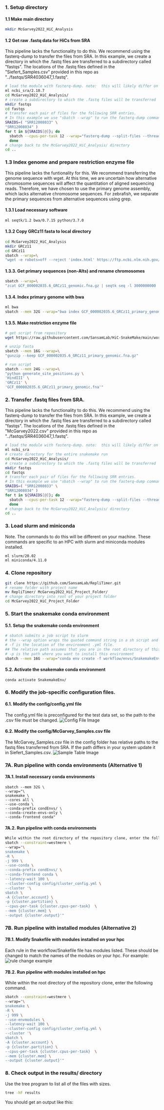 ### 1.  Setup directory
#### 1.1 Make main directory
```bash
mkdir McGarvey2022_HiC_Analysis
```
#### 1.2 Get raw .fastq data for HiCs from SRA
This pipeline lacks the functionality to do this. We recommend using the fasterq-dump to transfer the files from SRA. In this example, we create a directory in which the .fastq files are transferred to a subdirectory called "fastqs". The locations of the .fastq files defined in the "Siefert_Samples.csv" provided in this repo as "../fastqs/SRR4036047_1.fastq".
```bash
# load the module with fasterq-dump. note:  this will likely differ on your system
ml ncbi_sra/2.10.7
cd McGarvey2022_HiC_Analysis/
# create a subdirectory to which the .fastq files will be transferred
mkdir fastqs
cd fastqs
# transfer each pair of files for the following SRR entries. 
# In this example we use "sbatch --wrap" to run the fasterq-dump command on our hpc.
SRAIDS=( "SRR12008033" \
"SRR12008034" )
for t in ${SRAIDS[@]}; do
  sbatch --cpus-per-task 12 --wrap="fasterq-dump --split-files --threads 12 $t"
  done
# change back to the McGarvey2022_HiC_Analysis/ directory
cd ..
```
### 1.3 Index genome and prepare restriction enzyme file
This pipeline lacks the funtionality for this. We recommend transferring the genome sequence with wget. At this time, we are uncertain how alternative chromosome sequences will affect the quantitation of aligned sequencing reads. Therefore, we have chosen to use the primary genome assembly, which lacks alternative chromosome sequences. For zebrafish, we separate the primary sequences from alternative sequences using grep.

#### 1.3.1 Load necessary software
```bash
ml seqtk/1.2 bwa/0.7.15 python/3.7.0
```

#### 1.3.2 Copy GRCz11 fasta to local directory
```bash
cd McGarvey2022_HiC_Analysis
mkdir GRCz11
cd GRCz11
sbatch --wrap=\
"wget -e robots=off --reject 'index.html' https://ftp.ncbi.nlm.nih.gov/genomes/all/GCF/000/002/035/GCF_000002035.6_GRCz11/GCF_000002035.6_GRCz11_genomic.fna.gz"
```

#### 1.3.3. Get primary sequences (non-Alts) and rename chromosomes
```bash
sbatch --wrap=\
"zcat GCF_000002035.6_GRCz11_genomic.fna.gz | seqtk seq -l 3000000000 | grep Primary -A 1 | sed 's/>/>chrUn/g' | seqtk seq -l 100 | sed 's/^.*chromosome />chr/g' | sed 's/,.*$//g' | gzip > GCF_000002035.6_GRCz11_primary_genomic.fna.gz; rm GCF_000002035.6_GRCz11_genomic.fna.gz"
```

#### 1.3.4. Index primary genome with bwa
```bash
ml bwa
sbatch --mem 32G --wrap="bwa index GCF_000002035.6_GRCz11_primary_genomic.fna.gz"
```

#### 1.3.5. Make restriction enzyme file
```bash
# get script from repository
wget https://raw.githubusercontent.com/SansamLab/HiC-SnakeMake/main/workflow/scripts/generate_site_positions.py

# unzip fasta
sbatch --mem 16G --wrap=\
"gunzip --keep GCF_000002035.6_GRCz11_primary_genomic.fna.gz"

# run script
sbatch --mem 24G --wrap=\
"python generate_site_positions.py \
'HindIII' \
'GRCz11' \
'GCF_000002035.6_GRCz11_primary_genomic.fna'"
```

### 2.  Transfer .fastq files from SRA.
This pipeline lacks the functionality to do this. We recommend using the fasterq-dump to transfer the files from SRA. In this example, we create a directory in which the .fastq files are transferred to a subdirectory called "fastqs". The locations of the .fastq files defined in the "McGarvey2022.csv" provided in this repo as "../fastqs/SRR4036047_1.fastq".

```bash
# load the module with fasterq-dump. note:  this will likely differ on your system
ml ncbi_sra
# create directory for the entire snakemake run
cd McGarvey2022_HiC_Analysis/
# create a subdirectory to which the .fastq files will be transferred
mkdir fastqs
cd fastqs
# transfer each pair of files for the following SRR entries. 
# In this example we use "sbatch --wrap" to run the fasterq-dump command on our hpc.
SRAIDS=( "SRR12008033" \
"SRR12008034" )
for t in ${SRAIDS[@]}; do
  sbatch --cpus-per-task 12 --wrap="fasterq-dump --split-files --threads 12 $t"
  done
# change back to the McGarvey2022_HiC_Analysis/ directory
cd ..
```

### 3.  Load slurm and miniconda
Note. The commands to do this will be different on your machine. These commands are specific to an HPC with slurm and miniconda modules installed.

```bash
ml slurm/20.02
ml miniconda/4.11.0
```
### 4.  Clone repository
```bash
git clone https://github.com/SansamLab/RepliTimer.git
# rename folder with project name
mv RepliTimer/ McGarvey2022_HiC_Project_Folder/
# change directory into root of your project folder
cd McGarvey2022_HiC_Project_Folder
```
### 5.  Start the snakemake conda environment
#### 5.1.  Setup the snakemake conda environment
```bash
# sbatch submits a job script to slurm
# the --wrap option wraps the quoted command string in a sh script and submits
# -f is the location of the environment .yml file. 
## The relative path assumes that you are in the root directory of this repository.
# -p is the path where you want to install this environment
sbatch --mem 16G --wrap="conda env create -f workflow/envs/SnakemakeEnv.yml -p SnakemakeEnv" 
```

#### 5.2.  Activate the snakemake conda environment
```bash
conda activate SnakemakeEnv/
```

### 6. Modify the job-specific configuration files.

#### 6.1. Modify the config/config.yml file
The config.yml file is preconfigured for the test data set, so the path to the .csv file must be changed.
![Config File Image](https://github.com/SansamLab/RepliTimer/blob/main/resources/SiefertSamplesTableImage.png)

#### 6.2. Modify the config/McGarvey_Samples.csv file
The McGarvey_Samples.csv file in the config folder has relative paths to the fastq files transferred from SRA. If the path differs in your system update it in Siefert_Samples.csv.
![Sample Table Image](https://github.com/SansamLab/RepliTimer/blob/main/resources/SiefertSamplesImage.png)

### 7A. Run pipeline with conda environments (Alternative 1)
#### 7A.1. Install necessary conda environments
```
sbatch --mem 32G \
--wrap="\
snakemake \
--cores all \
--use-conda \
--conda-prefix condEnvs/ \
--conda-create-envs-only \
--conda-frontend conda"
```
#### 7A.2. Run pipeline with conda environments
```bash
While within the root directory of the repository clone, enter the following command.
sbatch --constraint=westmere \
--wrap="\
snakemake \
-R \
-j 999 \
--use-conda \
--conda-prefix condEnvs/ \
--conda-frontend conda \
--latency-wait 100 \
--cluster-config config/cluster_config.yml \
--cluster '\
sbatch \
-A {cluster.account} \
-p {cluster.partition} \
--cpus-per-task {cluster.cpus-per-task}  \
--mem {cluster.mem} \
--output {cluster.output}'"
```

### 7B. Run pipeline with installed modules (Alternative 2)
#### 7B.1. Modify Snakefile with modules installed on your hpc
Each rule in the workflow/Snakefile file has modules listed. These should be changed to match the names of the modules on your hpc. For example:
![rule change example](https://github.com/SansamLab/RepliTimer/blob/main/resources/ruleChangeExample.png)

#### 7B.2. Run pipeline with modules installed on hpc
While within the root directory of the repository clone, enter the following command.
```bash
sbatch --constraint=westmere \
--wrap="\
snakemake \
-R \
-j 999 \
--use-envmodules \
--latency-wait 100 \
--cluster-config config/cluster_config.yml \
--cluster '\
sbatch \
-A {cluster.account} \
-p {cluster.partition} \
--cpus-per-task {cluster.cpus-per-task}  \
--mem {cluster.mem} \
--output {cluster.output}'"
```
### 8.  Check output in the results/ directory
Use the tree program to list all of the files with sizes.
```bash
tree -hF results
```

You should get an output like this:
```
